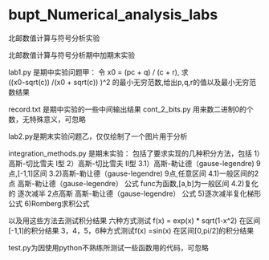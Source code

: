 # bupt_Numerical_analysis_labs
北邮数值计算与符号分析实验

北邮数值计算与符号分析期中加期末实验
 
lab1.py 是期中实验问题甲：
令
    x0 = (pc + q) / (c + r),
求  
    ((x0-sqrt(c)) /(x0 + sqrt(c)) )^2
的最小无穷范数,给出p,q,r的值以及最小无穷范数结果

record.txt 是期中实验的一些中间输出结果
cont_2_bits.py 用来数二进制0的个数，无特殊意义，可忽略

lab2.py是期末实验问题乙，仅仅绘制了一个图片用于分析

integration_methods.py 是期末实验：
    包括了要求实现的几种积分方法，包括
        1）高斯-切比雪夫 Ⅰ型
        2）高斯-切比雪夫 Ⅱ型
        3.1）高斯-勒让德（gause-legendre) 9点,[-1,1]区间
        3.2)高斯-勒让德（gause-legendre) 9点,任意区间
        4.1)一般区间的2点 高斯-勒让德（gause-legendre） 公式  func为函数,[a,b]为一般区间
        4.2)复化的 逐次减半 2点高斯 高斯-勒让德（gause-legendre） 公式
        5)逐次减半复化梯形公式
        6)Romberg求积公式

以及用这些方法去测试积分结果
    六种方式测试 f(x) = exp(x) * sqrt(1-x^2) 在区间[-1,1]的积分结果
    3，4，5，6种方式测试f(x) =sin(x) 在区间[0,pi/2]的积分结果

test.py为因使用python不熟练所测试一些函数用的代码，可忽略


